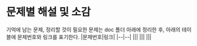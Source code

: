 # 문제별 해설 및 소감
기억에 남는 문제, 정리할 것이 필요한 문제는 doc 폴더 아래에 정리한 후, 아래의 테이블에 문제번호와 링크를 표기한다.
|문제번호|링크|
|--|--|
|||
|||
|||